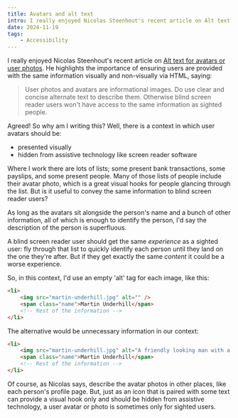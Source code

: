 ```yaml
---
title: Avatars and alt text
intro: I really enjoyed Nicolas Steenhout's recent article on Alt text for avatars or user photos. But there is a context where I would break his rule…
date: 2024-11-19
tags:
    - Accessibility
---
```


I really enjoyed Nicolas Steenhout's recent article on [Alt text for avatars or user photos](https://nicolas-steenhout.com/alt-text-for-avatars/). He highlights the importance of ensuring users are provided with the same information visually and non-visually via HTML, saying:

> User photos and avatars are informational images. Do use clear and concise alternate text to describe them. Otherwise blind screen reader users won't have access to the same information as sighted people.

Agreed! So why am I writing this? Well, there is a context in which user avatars should be:

- presented visually
- hidden from assistive technology like screen reader software

Where I work there are lots of lists; some present bank transactions, some payslips, and some present people. Many of those lists of people include their avatar photo, which is a great visual hooks for people glancing through the list. But is it useful to convey the same information to blind screen reader users?

As long as the avatars sit alongside the person's name and a bunch of other information, all of which is enough to identify the person, I'd say the description of the person is superfluous.

A blind screen reader user should get the same *experience* as a sighted user: fly through that list to quickly identify each person until they land on the one they're after. But if they get exactly the same *content* it could be a worse experience.

So, in this context, I'd use an empty 'alt' tag for each image, like this:

```html
<li>
    <img src="martin-underhill.jpg" alt="" />
    <span class="name">Martin Underhill</span>
    <!-- Rest of the information -->
</li>
```

The alternative would be unnecessary information in our context:

```html
<li>
    <img src="martin-underhill.jpg" alt="A friendly looking man with a bald head, beard, and glasses." />
    <span class="name">Martin Underhill</span>
    <!-- Rest of the information -->
</li>
```

Of course, as Nicolas says, describe the avatar photos in other places, like each person's profile page. But, just as an icon that is paired with some text can provide a visual hook only and should be hidden from assistive technology, a user avatar or photo is sometimes only for sighted users.
